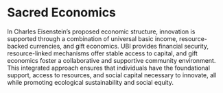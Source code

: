 # Sacred Economics


In Charles Eisenstein’s proposed economic structure, innovation is supported through a combination of universal basic income, resource-backed currencies, and gift economics. UBI provides financial security, resource-linked mechanisms offer stable access to capital, and gift economics foster a collaborative and supportive community environment. This integrated approach ensures that individuals have the foundational support, access to resources, and social capital necessary to innovate, all while promoting ecological sustainability and social equity.

